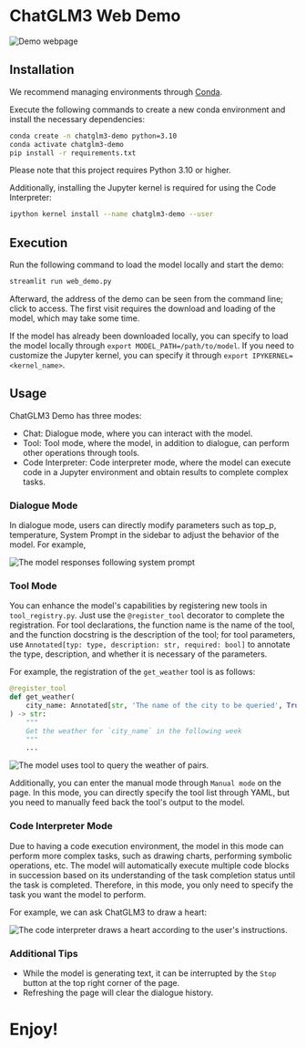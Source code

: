 # ChatGLM3 Web Demo

![Demo webpage](assets/demo.png)

## Installation

We recommend managing environments through [Conda](https://docs.conda.io/en/latest/).

Execute the following commands to create a new conda environment and install the necessary dependencies:

```bash
conda create -n chatglm3-demo python=3.10
conda activate chatglm3-demo
pip install -r requirements.txt
```

Please note that this project requires Python 3.10 or higher.

Additionally, installing the Jupyter kernel is required for using the Code Interpreter:

```bash
ipython kernel install --name chatglm3-demo --user
```

## Execution

Run the following command to load the model locally and start the demo:

```bash
streamlit run web_demo.py
```

Afterward, the address of the demo can be seen from the command line; click to access. The first visit requires the download and loading of the model, which may take some time.

If the model has already been downloaded locally, you can specify to load the model locally through `export MODEL_PATH=/path/to/model`. If you need to customize the Jupyter kernel, you can specify it through `export IPYKERNEL=<kernel_name>`.

## Usage

ChatGLM3 Demo has three modes:

- Chat: Dialogue mode, where you can interact with the model.
- Tool: Tool mode, where the model, in addition to dialogue, can perform other operations through tools.
- Code Interpreter: Code interpreter mode, where the model can execute code in a Jupyter environment and obtain results to complete complex tasks.

### Dialogue Mode

In dialogue mode, users can directly modify parameters such as top_p, temperature, System Prompt in the sidebar to adjust the behavior of the model. For example,

![The model responses following system prompt](assets/emojis.png)

### Tool Mode

You can enhance the model's capabilities by registering new tools in `tool_registry.py`. Just use the `@register_tool` decorator to complete the registration. For tool declarations, the function name is the name of the tool, and the function docstring is the description of the tool; for tool parameters, use `Annotated[typ: type, description: str, required: bool]` to annotate the type, description, and whether it is necessary of the parameters.

For example, the registration of the `get_weather` tool is as follows:

```python
@register_tool
def get_weather(
    city_name: Annotated[str, 'The name of the city to be queried', True],
) -> str:
    """
    Get the weather for `city_name` in the following week
    """
    ...
```

![The model uses tool to query the weather of pairs.](assets/tool.png)

Additionally, you can enter the manual mode through `Manual mode` on the page. In this mode, you can directly specify the tool list through YAML, but you need to manually feed back the tool's output to the model.

### Code Interpreter Mode

Due to having a code execution environment, the model in this mode can perform more complex tasks, such as drawing charts, performing symbolic operations, etc. The model will automatically execute multiple code blocks in succession based on its understanding of the task completion status until the task is completed. Therefore, in this mode, you only need to specify the task you want the model to perform.

For example, we can ask ChatGLM3 to draw a heart:

![The code interpreter draws a heart according to the user's instructions.](assets/heart.png)

### Additional Tips

- While the model is generating text, it can be interrupted by the `Stop` button at the top right corner of the page.
- Refreshing the page will clear the dialogue history.

# Enjoy!
